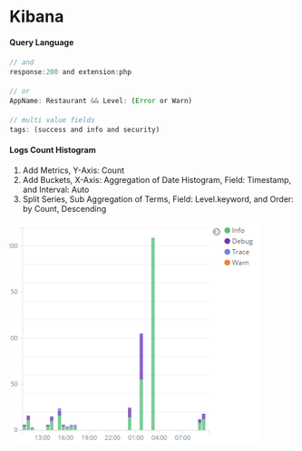 # Kibana

#### Query Language

```javascript
// and
response:200 and extension:php

// or
AppName: Restaurant && Level: (Error or Warn)

// multi value fields
tags: (success and info and security)
```

#### Logs Count Histogram

1. Add Metrics, Y-Axis: Count
2. Add Buckets, X-Axis: Aggregation of Date Histogram, Field: Timestamp, and Interval: Auto
3. Split Series, Sub Aggregation of Terms, Field: Level.keyword, and Order: by Count, Descending

![](.gitbook/assets/image%20%287%29.png)

